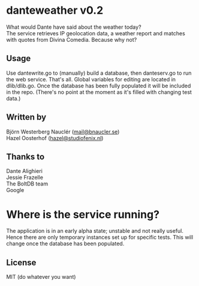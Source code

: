 # danteweather v0.2
What would Dante have said about the weather today?  
The service retrieves IP geolocation data, a weather report and matches with quotes from Divina Comedia. Because why not?

## Usage
Use dantewrite.go to (manually) build a database, then danteserv.go to run the web service. That's all. Global variables for editing are located in dlib/dlib.go. Once the database has been fully populated it will be included in the repo. (There's no point at the moment as it's filled with changing test data.)

## Written by
Björn Westerberg Nauclér (mail@bnaucler.se)  
Hazel Oosterhof (hazel@studiofenix.nl)

## Thanks to
Dante Alighieri  
Jessie Frazelle  
The BoltDB team  
Google

# Where is the service running?
The application is in an early alpha state; unstable and not really useful. Hence there are only temporary instances set up for specific tests. This will change once the database has been populated.

## License
MIT (do whatever you want)
